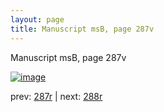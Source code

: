 ```yaml
---
layout: page
title: Manuscript msB, page 287v
---
```


Manuscript msB, page 287v

[![image](http://www.homermultitext.org/iipsrv?OBJ=IIP,1.0&FIF=/project/homer/pyramidal/deepzoom/hmt/vbbifolio/pending/vb_287v_288r.tif&WID=100&CVT=JPEG)](http://www.homermultitext.org/ict2/?urn=urn:cite2:hmt:vbbifolio.pending:vb_287v_288r)

prev:  [287r](../287r) | next:  [288r](../288r)

